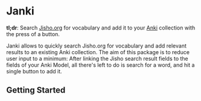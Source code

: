 # Janki

**tl;dr**: Search [Jisho.org](https://jisho.org/) for vocabulary and add it to your [Anki](https://apps.ankiweb.net) collection with the press of a button.

Janki allows to quickly search Jisho.org for vocabulary and add relevant results to an existing Anki collection.
The aim of this package is to reduce user input to a minimum: After linking the Jisho search result fields to the fields of your Anki Model, all there's left to do is search for a word, and hit a single button to add it.

## Getting Started
